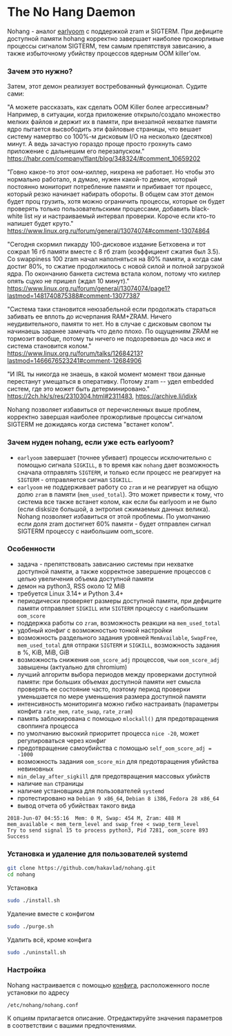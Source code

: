 
The No Hang Daemon
==================

Nohang - аналог [earlyoom](https://github.com/rfjakob/earlyoom) с поддержкой zram и SIGTERM. При дефиците доступной памяти hohang корректно завершает наиболее прожорливые процессы сигналом SIGTERM, тем самым препятствуя зависанию, а также избыточному убийству процессов ядерным OOM killer'ом.

### Зачем это нужно?

Затем, этот демон реализует востребованный функционал. Судите сами:

"А можете рассказать, как сделать OOM Killer более агрессивным? Например, в ситуации, когда приложение открыло/создало множество мелких файлов и держит их в памяти, при внезапной нехватке памяти ядро пытается высвободить эти файловые страницы, что вешает систему намертво со 100%-м дисковым I/O на несколько (десятков) минут. А ведь зачастую гораздо проще просто грохнуть само приложение с дальнешим его перезапуском."
https://habr.com/company/flant/blog/348324/#comment_10659202

"Говно какое-то этот оом-киллер, нихрена не работает.
Но чтобы это нормально работало, я думаю, нужен какой-то демон, который постоянно мониторит потребление памяти и прибивает тот процесс, который резко начинает набирать обороты. В общем сам этот демон будет проц грузить, хотя можно ограничить процессы, которые он будет проверять только пользовательскими процессами, добавить black-white list ну и настраиваемый интервал проверки.
Короче если кто-то напишет будет круто."
https://www.linux.org.ru/forum/general/13074074#comment-13074864

"Сегодня скормил пикарду 100-дисковое издание Бетховена и тот сожрал 16 гб памяти вместе с 8 гб zram (коэффициент сжатия был 3.5). Со swappiness 100 zram начал наполняться на 80% памяти, а когда сам достиг 80%, то сжатие продолжилось с новой силой и полной загрузкой ядра. По окончанию банкета система встала колом, потому что киллер опять сцуко не пришел (ждал 10 минут)."
https://www.linux.org.ru/forum/general/13074074/page1?lastmod=1481740875388#comment-13077387

"Система таки становится неюзабельной если продолжать стараться забивать ее вплоть до исчерпания RAM+ZRAM. Ничего неудивительного, памяти то нет. Но в случае с дисковым свопом ты начинаешь заранее замечать что дело плохо. По ощущениям ZRAM не тормозит вообще, потому ты ничего не подозреваешь до часа икс и система становится колом."
https://www.linux.org.ru/forum/talks/12684213?lastmod=1466676523241#comment-12684906

"И IRL ты никогда не знаешь, в какой момент момент твои данные перестанут умещаться в оперативку. Потому zram -- удел embedded систем, где это может быть детерминировано."
https://2ch.hk/s/res/2310304.html#2311483, https://archive.li/idixk

Nohang позволяет избавиться от перечисленных выше проблем, корректно завершая наиболее прожорливые процессы сигналом SIGTERM не дожидаясь когда система "встанет колом".

### Зачем нуден nohang, если уже есть earlyoom?

- `earlyoom` завершает (точнее убивает) процессы исключительно с помощью сигнала `SIGKILL`, в то время как `nohang` дает возможность сначала отправлять `SIGTERM`, и только если процесс не реагирует на `SIGTERM` - отправляется сигнал `SIGKILL`.
- `earlyoom` не поддерживает работу со `zram` и не реагирует на общую долю `zram` в памяти (`mem_used_total`). Это может привести к тому, что система все также встанет колом, как если бы earlyoom и не было (если disksize большой, а энтропия сжимаемых данных велика). Nohang позволяет избавиться от этой проблемы. По умолчанию если доля zram достигнет 60% памяти - будет отправлен сигнал SIGTERM процессу с наибольшим oom_score.

### Особенности
- задача - препятствовать зависанию системы при нехватке доступной памяти, а также корректное завершение процессов с целью увеличения объема доступной памяти
- демон на python3, RSS около 12 MiB
- требуется Linux 3.14+ и Python 3.4+
- периодически проверяет размеры доступной памяти, при дефиците памяти отправляет `SIGKILL` или `SIGTERM` процессу с наибольшим `oom_score`
- поддержка работы со `zram`, возможность реакции на `mem_used_total`
- удобный конфиг с возможностью тонкой настройки
- возможность раздельного задания уровней `MemAvailable`, `SwapFree`, `mem_used_total` для отпраки `SIGTERM` и `SIGKILL`, возможность задания в %, KiB, MiB, GiB
- возможность снижения `oom_score_adj` процессов, чьи `oom_score_adj` завышены (актуально для chromium)
- лучший алгоритм выбора периодов между проверками доступной памяти: при больших объемах доступной памяти нет смысла проверять ее состояние часто, поэтому период проверки уменьшается по мере уменьшения размера доступной памяти
- интенсивность мониторинга можно гибко настраивать (параметры конфига `rate_mem`, `rate_swap`, `rate_zram`)
- память заблокирована с помощью `mlockall()` для предотвращения своппинга процесса
- по умолчанию высокий приоритет процесса `nice -20`, может регулироваться через конфиг
- предотвращение самоубийства с помощью `self_oom_score_adj = -1000`
- возможность задания `oom_score_min` для предотвращения убийства невиновных
- `min_delay_after_sigkill` для предотвращения массовых убийств
- наличие `man` страницы
- наличие установщика для пользователей `systemd`
- протестировано на `Debian 9 x86_64`, `Debian 8 i386`, `Fedora 28 x86_64`
- вывод отчета об убийствах такого вида
```
2018-Jun-07 04:55:16  Mem: 0 M, Swap: 454 M, Zram: 488 M
mem_available < mem_term_level and swap_free < swap_term_level
Try to send signal 15 to process python3, Pid 7281, oom_score 893
Success
```

### Установка и удаление для пользователей systemd
```bash
git clone https://github.com/hakavlad/nohang.git
cd nohang
```
Установка
```bash
sudo ./install.sh
```
Удаление вместе с конфигом
```bash
sudo ./purge.sh
```
Удалить всё, кроме конфига
```bash
sudo ./uninstall.sh
```

### Настройка
Nohang настраивается с помощью [конфига](https://github.com/hakavlad/nohang/blob/master/nohang.conf), расположенного после установки 
по адресу
```
/etc/nohang/nohang.conf
```
К опциям прилагается описание. Отредактируйте значения параметров в соответствии с вашими предпочтениями.

